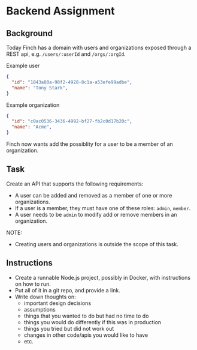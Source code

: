 # Backend Assignment

## Background

Today Finch has a domain with users and organizations exposed through a REST api, e.g. `/users/:userId` and `/orgs/:orgId`.

Example user
```json
{
  "id": "1843a80a-98f2-4928-8c1a-a53efe99adbe",
  "name": "Tony Stark",
}
```

Example organization
```json
{
  "id": "c0ac0536-3436-4992-bf27-fb2c0d17b20c",
  "name": "Acme",
}
```

Finch now wants add the possiblity for a user to be a member of an organization.

## Task

Create an API that supports the following requirements: 
* A user can be added and removed as a member of one or more organizations.
* If a user is a member, they must have one of these roles: `admin`, `member`.
* A user needs to be `admin` to modify add or remove members in an organization.

NOTE: 
* Creating users and organizations is outside the scope of this task.

## Instructions

* Create a runnable Node.js project, possibly in Docker, with instructions on how to run.
* Put all of it in a git repo, and provide a link.
* Write down thoughts on:
  * important design decisions
  * assumptions
  * things that you wanted to do but had no time to do
  * things you would do differently if this was in production
  * things you tried but did not work out
  * changes in other code/apis you would like to have
  * etc.
